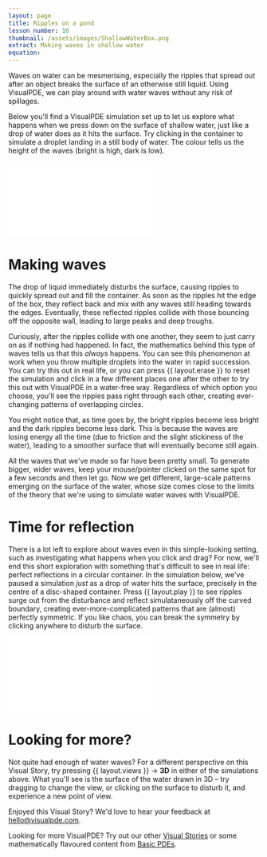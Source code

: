 ```yaml
---
layout: page
title: Ripples on a pond
lesson_number: 10
thumbnail: /assets/images/ShallowWaterBox.png
extract: Making waves in shallow water
equation:
---
```


Waves on water can be mesmerising, especially the ripples that spread out after an object breaks the surface of an otherwise still liquid. Using VisualPDE, we can play around with water waves without any risk of spillages.

Below you'll find a VisualPDE simulation set up to let us explore what happens when we press down on the surface of shallow water, just like a drop of water does as it hits the surface. Try clicking in the container to simulate a droplet landing in a still body of water. The colour tells us the height of the waves (bright is high, dark is low).

<iframe class="sim" src="/sim/?preset=ShallowWaterBox&story" frameborder="0"></iframe>

# Making waves
The drop of liquid immediately disturbs the surface, causing ripples to quickly spread out and fill the container. As soon as the ripples hit the edge of the box, they reflect back and mix with any waves still heading towards the edges. Eventually, these reflected ripples collide with those bouncing off the opposite wall, leading to large peaks and deep troughs.

Curiously, after the ripples collide with one another, they seem to just carry on as if nothing had happened. In fact, the mathematics behind this type of waves tells us that this *always* happens. You can see this phenomenon at work when you throw multiple droplets into the water in rapid succession. You can try this out in real life, or you can press {{ layout.erase }} to reset the simulation and click in a few different places one after the other to try this out with VisualPDE in a water-free way. Regardless of which option you choose, you'll see the ripples pass right through each other, creating ever-changing patterns of overlapping circles. 

You might notice that, as time goes by, the bright ripples become less bright and the dark ripples become less dark. This is because the waves are losing energy all the time (due to friction and the slight stickiness of the water), leading to a smoother surface that will eventually become still again.

All the waves that we've made so far have been pretty small. To generate bigger, wider waves, keep your mouse/pointer clicked on the same spot for a few seconds and then let go. Now we get different, large-scale patterns emerging on the surface of the water, whose size comes close to the limits of the theory that we're using to simulate water waves with VisualPDE.

# Time for reflection
There is a lot left to explore about waves even in this simple-looking setting, such as investigating what happens when you click and drag? For now, we'll end this short exploration with something that's difficult to see in real life: perfect reflections in a circular container. In the simulation below, we've paused a simulation *just* as a drop of water hits the surface, precisely in the centre of a disc-shaped container. Press {{ layout.play }} to see ripples surge out from the disturbance and reflect simulataneously off the curved boundary, creating ever-more-complicated patterns that are (almost) perfectly symmetric. If you like chaos, you can break the symmetry by clicking anywhere to disturb the surface.

<iframe class="sim" src="/sim/?preset=ShallowWaterDisk&story" frameborder="0"></iframe>

# Looking for more?
Not quite had enough of water waves? For a different perspective on this Visual Story, try pressing <span class='click_sequence'>{{ layout.views }} → **3D**</span> in either of the simulations above. What you'll see is the surface of the water drawn in 3D – try dragging to change the view, or clicking on the surface to disturb it, and experience a new point of view.

Enjoyed this Visual Story? We'd love to hear your feedback at [hello@visualpde.com](mailto:hello@visualpde.com).

Looking for more VisualPDE? Try out our other [Visual Stories](/visual_stories) or some mathematically flavoured content from [Basic PDEs](/basic-pdes).
